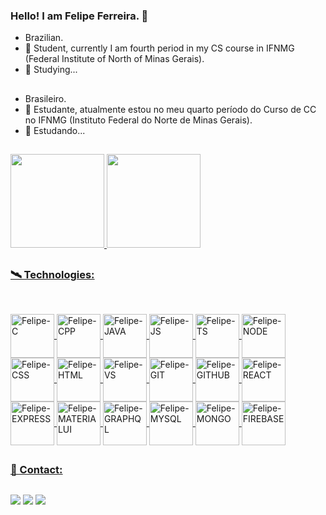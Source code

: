 ### Hello! I am Felipe Ferreira. 👋

- Brazilian.
- 🔭 Student, currently I am fourth period in my CS course in IFNMG (Federal Institute of North of Minas Gerais).
- 🌱 Studying...

##

- Brasileiro.
- 🔭 Estudante, atualmente estou no meu quarto período do Curso de CC no IFNMG (Instituto Federal do Norte de Minas Gerais).
- 🌱 Estudando...
  
##

<div align="0">
  <a href="https://github.com/Felkng">
  <img height="150em" src="https://github-readme-stats.vercel.app/api?username=Felkng&show_icons=true&rank_icon=percentile&theme=dark"/>
  <img height="150em" src="https://github-readme-stats.vercel.app/api/top-langs/?username=Felkng&layout=compact&theme=dark"/>       
</div>
    
##
    
### 🛰 Technologies:
    
## 
    
  <div style="display: inline_block"><br>
  <img align="center" alt="Felipe-C" height="70" width="70" img src="https://cdn.jsdelivr.net/gh/devicons/devicon/icons/c/c-original.svg" />
  <img align="center" alt="Felipe-CPP" height="70" width="70" img src="https://cdn.jsdelivr.net/gh/devicons/devicon/icons/cplusplus/cplusplus-original.svg" />
  <img align="center" alt="Felipe-JAVA" height="70" width="70" img src="https://cdn.jsdelivr.net/gh/devicons/devicon/icons/java/java-original-wordmark.svg" />
  <img align="center" alt="Felipe-JS" height="70" width="70" img src="https://cdn.jsdelivr.net/gh/devicons/devicon/icons/javascript/javascript-original.svg" />
  <img align="center" alt="Felipe-TS" height="70" width="70" img src="https://cdn.jsdelivr.net/gh/devicons/devicon/icons/typescript/typescript-original.svg" />
  <img align="center" alt="Felipe-NODE" height="70" width="70" img src="https://cdn.jsdelivr.net/gh/devicons/devicon/icons/nodejs/nodejs-original.svg" />
  <img align="center" alt="Felipe-CSS" height="70" width="70" img src="https://cdn.jsdelivr.net/gh/devicons/devicon/icons/css3/css3-original.svg" />
  <img align="center" alt="Felipe-HTML" height="70" width="70" img src="https://cdn.jsdelivr.net/gh/devicons/devicon/icons/html5/html5-original.svg" />
  <img align="center" alt="Felipe-VS" height="70" width="70" img src="https://cdn.jsdelivr.net/gh/devicons/devicon/icons/vscode/vscode-original.svg" />
  <img align="center" alt="Felipe-GIT" height="70" width="70" img src="https://cdn.jsdelivr.net/gh/devicons/devicon/icons/git/git-original.svg" />
  <img align="center" alt="Felipe-GITHUB" height="70" width="70" img src="https://cdn.jsdelivr.net/gh/devicons/devicon/icons/github/github-original.svg" />
  <img align="center" alt="Felipe-REACT" height="70" width="70" img src="https://cdn.jsdelivr.net/gh/devicons/devicon/icons/react/react-original.svg" />
  <img align="center" alt="Felipe-EXPRESS" height="70" width="70" img src="https://cdn.jsdelivr.net/gh/devicons/devicon/icons/express/express-original.svg" />
  <img align="center" alt="Felipe-MATERIALUI" height="70" width="70" img src="https://cdn.jsdelivr.net/gh/devicons/devicon/icons/materialui/materialui-original.svg" />
  <img align="center" alt="Felipe-GRAPHQL" height="70" width="70" img src="https://cdn.jsdelivr.net/gh/devicons/devicon/icons/graphql/graphql-plain.svg" />
  <img align="center" alt="Felipe-MYSQL" height="70" width="70" img src="https://cdn.jsdelivr.net/gh/devicons/devicon/icons/mysql/mysql-original-wordmark.svg" />
  <img align="center" alt="Felipe-MONGO" height="70" width="70" img src="https://cdn.jsdelivr.net/gh/devicons/devicon/icons/mongodb/mongodb-plain-wordmark.svg" />
  <img align="center" alt="Felipe-FIREBASE" height="70" width="70" img src="https://cdn.jsdelivr.net/gh/devicons/devicon/icons/firebase/firebase-plain.svg" />
</div>

##

### 📲 Contact:

##

  <div>
  <a href="https://www.instagram.com/felirrei_sou/" target="_blank"><img src="https://img.shields.io/badge/-Instagram-%23E4405F?style=for-the-badge&logo=instagram&logoColor=white" target="_blank"></a> 
  <a href = "mailto:felkng374@gmail.com"><img src="https://img.shields.io/badge/-Gmail-%23333?style=for-the-badge&logo=gmail&logoColor=white" target="_blank"></a>
  <a href="https://www.linkedin.com/in/felipe-ferreira-536083224/" target="_blank"><img src="https://img.shields.io/badge/-LinkedIn-%230077B5?style=for-the-badge&logo=linkedin&logoColor=white" target="_blank"></a>
  </div>
